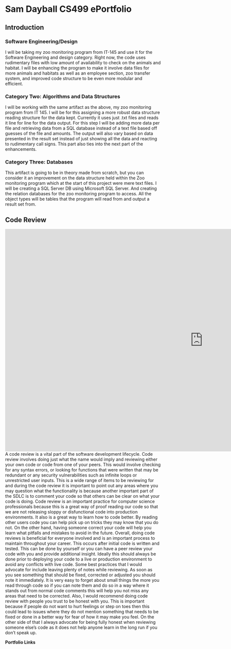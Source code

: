 # Sam Dayball CS499 ePortfolio

## Introduction

### Software Engineering/Design

I will be taking my zoo monitoring program from IT-145 and use it for the Software Engineering and design category. Right now, the code uses rudimentary files with low amount of availability to check on the animals and habitat. I will be enhancing the program to make it involve data files for more animals and habitats as well as an employee section, zoo transfer system, and improved code structure to be even more modular and efficient.


### Category Two: Algorithms and Data Structures

I will be working with the same artifact as the above, my zoo monitoring program from IT 145. I will be for this assigning a more robust data structure reading structure for the data kept. Currently it uses just .txt files and reads it line for line for the data output. For this step I will be adding more data per file and retrieving data from a SQL database instead of a text file based off guesses of the file and amounts. The output will also vary based on data presented in the result set instead of just showing all the data and reacting to rudimentary call signs. This part also ties into the next part of the enhancements.

### Category Three: Databases

This artifact is going to be in theory made from scratch, but you can consider it an improvement on the data structure held within the Zoo monitoring program which at the start of this project were mere text files. I will be creating a SQL Server DB using Microsoft SQL Server. And creating the relation databases for the zoo monitoring program to access. All the object types will be tables that the program will read from and output a result set from.

## Code Review

<iframe width="1280" height="720" src="https://www.youtube.com/embed/asyU3Cr6Yto" frameborder="0" allow="accelerometer; autoplay; clipboard-write; encrypted-media; gyroscope; picture-in-picture" allowfullscreen></iframe>
A code review is a vital part of the software development lifecycle.  Code review involves doing just what the name would imply and reviewing either your own code or code from one of your peers.  This would involve checking for any syntax errors, or looking for functions that were written that may be redundant or any security vulnerabilities such as infinite loops or unrestricted user inputs.  This is a wide range of items to be reviewing for and during the code review it is important to point out any areas where you may question what the functionality is because another important part of the SDLC is to comment your code so that others can be clear on what your code is doing.
	Code review is an important practice for computer science professionals because this is a great way of proof reading our code so that we are not releasing sloppy or disfunctional code into production environments. It also is a great way to learn how to code better. By reading other users code you can help pick up on tricks they may know that you do not.  On the other hand, having someone correct your code will help you learn what pitfalls and mistakes to avoid in the future.  Overall, doing code reviews is beneficial for everyone involved and is an important process to maintain throughout your career.
	This occurs after initial code is written and tested.  This can be done by yourself or you can have a peer review your code with you and provide additional insight.  Ideally this should always be done prior to deploying your code to a live or production environment to avoid any conflicts with live code.
	Some best practices that I would advocate for include leaving plenty of notes while reviewing. As soon as you see something that should be fixed, corrected or adjusted you should note it immediately.  It is very easy to forget about small things the more you read through code so if you can note them and do so in a way where it stands out from normal code comments this will help you not miss any areas that need to be corrected.  Also, I would recommend doing code review with people you trust to be honest with you. This is important because if people do not want to hurt feelings or step on toes then this could lead to issues where they do not mention something that needs to be fixed or done in a better way for fear of how it may make you feel. On the other side of that I always advocate for being fully honest when reviewing someone else’s code as it does not help anyone learn in the long run if you don’t speak up.


**Portfolio Links**
